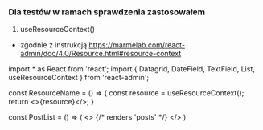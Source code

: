 


### Dla testów w ramach sprawdzenia zastosowałem 
1. useResourceContext()
- zgodnie z instrukcją 
https://marmelab.com/react-admin/doc/4.0/Resource.html#resource-context


import * as React from 'react';
import { Datagrid, DateField, TextField, List, useResourceContext } from 'react-admin';

const ResourceName = () => {
    const resource = useResourceContext();
    return <>{resource}</>;
}

const PostList = () => (
    <List>
        <>
            <ResourceName /> {/* renders 'posts' */}
            <Datagrid>
                <TextField source="title" />
                <DateField source="published_at" />
            </Datagrid>
        </>
    </List>
)
